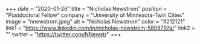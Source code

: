+++ 
date = "2020-01-26" 
title = "Nicholas Newstrom" 
position = "Postdoctoral Fellow" 
company = "University of Minnesota-Twin Cities" 
image = "nnewstrom.jpeg" 
alt = "Nicholas Newstrom" 
color = "#212121" 
link1 = "https://www.linkedin.com/in/nicholas-newstrom-5808797a/" 
link2 = ""
twitter = "https://twitter.com/NNewstr"
+++
